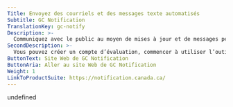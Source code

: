 ```yaml
---
Title: Envoyez des courriels et des messages texte automatisés
Subtitle: GC Notification
TranslationKey: gc-notify
Description: >-
  Communiquez avec le public au moyen de mises à jour et de messages personnalisés.
SecondDescription: >-
  Vous pouvez créer un compte d’évaluation, commencer à utiliser l’outil ou bien communiquer avec nous en visitant le site Web de GC Notification. 
ButtonText: Site Web de GC Notification
ButtonAria: Aller au site Web de GC Notification
Weight: 1
LinkToProductSuite: https://notification.canada.ca/
---
```


undefined
